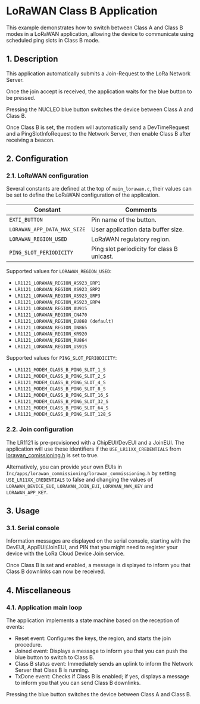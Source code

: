 # LoRaWAN Class B Application 

This example demonstrates how to switch between Class A and Class B modes in a LoRaWAN application, allowing the device to communicate using scheduled ping slots in Class B mode.

## 1. Description

This application automatically submits a Join-Request to the LoRa Network Server.

Once the join accept is received, the application waits for the blue button to be pressed.

Pressing the NUCLEO blue button switches the device between Class A and Class B.

Once Class B is set, the modem will automatically send a DevTimeRequest and a PingSlotInfoRequest to the Network Server, then enable Class B after receiving a beacon.

## 2. Configuration 

### 2.1. LoRaWAN configuration

Several constants are defined at the top of `main_lorawan.c`, their values can be set to define the LoRaWAN configuration of the application.

| Constant              | Comments |
| --------------------- | -------- |
| `EXTI_BUTTON` | Pin name of the button. |
| `LORAWAN_APP_DATA_MAX_SIZE` | User application data buffer size. |
| `LORAWAN_REGION_USED` | LoRaWAN regulatory region. |
| `PING_SLOT_PERIODICITY` | Ping slot periodicity for class B unicast. |

Supported values for `LORAWAN_REGION_USED`:

* `LR1121_LORAWAN_REGION_AS923_GRP1`
* `LR1121_LORAWAN_REGION_AS923_GRP2`
* `LR1121_LORAWAN_REGION_AS923_GRP3`
* `LR1121_LORAWAN_REGION_AS923_GRP4`
* `LR1121_LORAWAN_REGION_AU915`
* `LR1121_LORAWAN_REGION_CN470`
* `LR1121_LORAWAN_REGION_EU868 (default)`
* `LR1121_LORAWAN_REGION_IN865`
* `LR1121_LORAWAN_REGION_KR920`
* `LR1121_LORAWAN_REGION_RU864`
* `LR1121_LORAWAN_REGION_US915`

Supported values for `PING_SLOT_PERIODICITY`:

* `LR1121_MODEM_CLASS_B_PING_SLOT_1_S`
* `LR1121_MODEM_CLASS_B_PING_SLOT_2_S`
* `LR1121_MODEM_CLASS_B_PING_SLOT_4_S`
* `LR1121_MODEM_CLASS_B_PING_SLOT_8_S`
* `LR1121_MODEM_CLASS_B_PING_SLOT_16_S`
* `LR1121_MODEM_CLASS_B_PING_SLOT_32_S`
* `LR1121_MODEM_CLASS_B_PING_SLOT_64_S`
* `LR1121_MODEM_CLASS_B_PING_SLOT_128_S`

### 2.2. Join configuration

The LR1121 is pre-provisioned with a ChipEUI/DevEUI and a JoinEUI. The application will use these identifiers if the `USE_LR11XX_CREDENTIALS` from [lorawan_comissioning.h](Inc/apps/lorawan_commissioning/lorawan_commissioning.h) is set to true. 

Alternatively, you can provide your own EUIs in `Inc/apps/lorawan_commissioning/lorawan_commissioning.h` by setting `USE_LR11XX_CREDENTIALS` to false and changing the values of `LORAWAN_DEVICE_EUI`, `LORAWAN_JOIN_EUI`, `LORAWAN_NWK_KEY` and `LORAWAN_APP_KEY`.

## 3. Usage

### 3.1. Serial console

Information messages are displayed on the serial console, starting with the DevEUI, AppEUI/JoinEUI, and PIN that you might need to register your device with the LoRa Cloud Device Join service.

Once Class B is set and enabled, a message is displayed to inform you that Class B downlinks can now be received.

## 4. Miscellaneous

### 4.1. Application main loop

The application implements a state machine based on the reception of events:

- Reset event: Configures the keys, the region, and starts the join procedure.
- Joined event: Displays a message to inform you that you can push the blue button to switch to Class B.
- Class B status event: Immediately sends an uplink to inform the Network Server that Class B is running.
- TxDone event: Checks if Class B is enabled; if yes, displays a message to inform you that you can send Class B downlinks.

Pressing the blue button switches the device between Class A and Class B.  